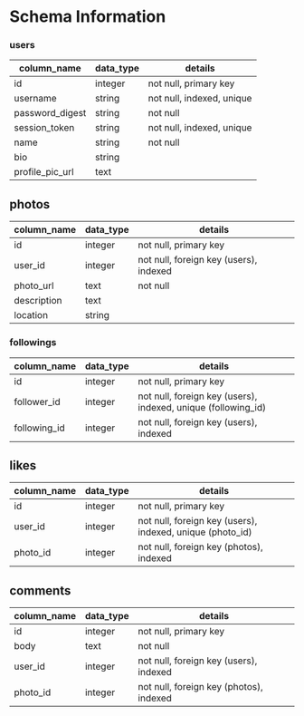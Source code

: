 # Schema Information

### users
column_name     | data_type | details
----------------|-----------|-----------------------
id              | integer   | not null, primary key
username        | string    | not null, indexed, unique
password_digest | string    | not null
session_token   | string    | not null, indexed, unique
name            | string    | not null
bio             | string    |
profile_pic_url | text      |

## photos
column_name | data_type | details
------------|-----------|-----------------------
id          | integer   | not null, primary key
user_id     | integer   | not null, foreign key (users), indexed
photo_url   | text      | not null
description | text      |
location    | string    |

### followings
column_name     | data_type | details
----------------|-----------|-----------------------
id              | integer   | not null, primary key
follower_id     | integer   | not null, foreign key (users), indexed, unique (following_id)
following_id    | integer   | not null, foreign key (users), indexed

## likes
column_name | data_type | details
------------|-----------|-----------------------
id          | integer   | not null, primary key
user_id     | integer   | not null, foreign key (users), indexed, unique (photo_id)
photo_id    | integer   | not null, foreign key (photos), indexed

## comments
column_name | data_type | details
------------|-----------|-----------------------
id          | integer   | not null, primary key
body        | text      | not null
user_id     | integer   | not null, foreign key (users), indexed
photo_id    | integer   | not null, foreign key (photos), indexed
